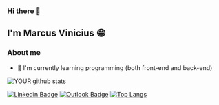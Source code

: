 ### Hi there 👋

## I'm Marcus Vinicius 😁

### About me
- 🌱 I'm currently learning programming (both front-end and back-end)

![YOUR github stats](https://github-readme-stats.vercel.app/api?username=MarcusViniciusO)
 
[![Linkedin Badge](https://img.shields.io/badge/-LinkedIn-blue?style=flat-square&logo=Linkedin&logoColor=white&link=https://www.linkedin.com/in/marcus-oliveiro/)](https://www.linkedin.com/in/marcus-oliveiro/)
[![Outlook Badge](https://img.shields.io/badge/email--000?style=social&logo=microsoft-outlook&logoColor=0078d4&link=mailto:marcusviniciuso@outlook.com.br)](mailto:marcusviniciuso@outlook.com.br)
[![Top Langs](https://github-readme-stats.vercel.app/api/top-langs/?username=MarcusViniciusO&layout=compact)](https://github.com/MarcusViniciusO)
